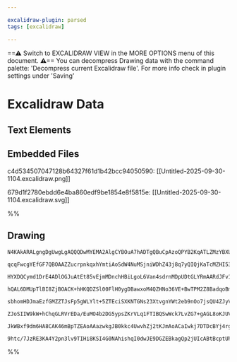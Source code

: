 ```yaml
---

excalidraw-plugin: parsed
tags: [excalidraw]

---
```

==⚠  Switch to EXCALIDRAW VIEW in the MORE OPTIONS menu of this document. ⚠== You can decompress Drawing data with the command palette: 'Decompress current Excalidraw file'. For more info check in plugin settings under 'Saving'


# Excalidraw Data

## Text Elements
## Embedded Files
c4d534507047128b64327f61d1b42bcc94050590: [[Untitled-2025-09-30-1104.excalidraw.png]]

679d1f2780ebdd6e4ba860edf9be1854e8f5815e: [[Untitled-2025-09-30-1104.excalidraw.svg]]

%%
## Drawing
```compressed-json
N4KAkARALgngDgUwgLgAQQQDwMYEMA2AlgCYBOuA7hADTgQBuCpAzoQPYB2KqATLZMzYBXUtiRoIACyhQ4zZAHoFAc0JRJQgEYA6bGwC2CgF7N6hbEcK4OCtptbErHALRY8RMpWdx8Q1TdIEfARcZgRmBShcZQUebQBGADYEmjoghH0EDihmbgBtcDBQMBKIEm4IABYAKwAtIQBlAEFsZVSSyFhECsJ9aKR+UsxuZx4AVmSeAA54yoBmAHY5uZ45

qcqFwcgYEfGF7QBOAAZZucrpnkqxhYmtiAoSdW4NuMSjniWDhZ43j8q7yQIQjKaTcMZHI53azKYLcSGFARQUhsADWCAAwmx8GxSBUkdZmHBcIFsu1SppcNgUcpkUIOMRMdjcRJ8RxCcSslAyZAAGaEfD4BqwWESSSUjSBbkQZhI1EIADqj0k3HidxlyLRQpgIvQgg8UtpII44VyaFVCIgbCJ2DUOzNELutPpxuYptQHCEArVCAQxG4U0Sc1uFsYL

HYXDQCymd1DrE4ADlOGJuAtEt85vEjmMDnchHBiLgoL6Van4sdrnMDpUDtGLYRmAARdJFv1oHkEMJ3GnCOAASWIbryAF07pphPSAKLBTLZQcji1EDgo7ger0LthU4ttjsIO488iZfsrz34Pf8hBHiTYSrEMZncELI4beLTTSJeYfHmJeLEeKac6aNg2BVlmWbHFKzDuOIqAFB0YDmnB8QIvOHQQNgyJwMea6oYQ9JYBUuBHBBURQEIboQIg9K4W0

hQAL6DMUpTlBI8ZjBOACK+hHKQDZSl00FlH0ygDBawxoM4QZHNo36VE+BwTPM2Z8BadqoBmczaDwXzxAs8Qvh8WZzHcDzEE8aAvNJ7yfN8vwLP8FqAsCoJoOC8KodCOpuaU6pyoyOJ4uQbJEiSXKjpS1JOgyWL+SygXsiFUp8gKWo6lI4oiCJqE+WiiqmcqZpqrKmrCgJerlI6whGiaKp3FalK2iqDoWpFLpuqup4WmEW6oKclSJDGTBxhGvC1qh

sbhomHDJmaEzfGMZZTJsFp5gWLYlt+5ZTEciSXKNTGNs23XtvgnYWt2eb9nOo7jsQU4ZJyV0Lrhy5oO1dzYpuraoMdp2ofuuCHl9b0WklF5fRAaYHL+PIfFtCCaMQxCJAglQUgGRy+jyByaAg8RTGMlQIFMPJjDMYyZd5UH5Ai8FbPByF3OhVpYR1OF4WJ6C4PEEB0eAKEQLgcBwEKhbQYx0CApkFRECCoWFAwhAIBQABC4XnfSfnMugADEPJ6/r

ZJoSIIW9kW+hChqGLRVrEDa/EuMO4b2DG5ypsZKrVLq1FTIBQSwWck7LvZG7+gAGL8oKJUVGVfqDEbpAm2bFtyrlZm8HHzsJ67SdFQgKWlVi5Xy5nicZAASpVkitTVxdB1AIcAPLWg19pefHpdh5wUChwD/KqWMGd1yHoddw0hBGNBPBtyX2cZAAKlgUBNDLw0QMEPJy6UM/BznxJLwnbAUICuBAyeg9ZzvGQTvSTQH0fITg8SyJUOfHe38/c/wA

JkWBxf9dm6HA8CAK46mBpTZEAoAAazwkgJB0kkc4UwvhZj2tKJmAoACaIwkj7DTDcBYj4rgbAzDmeWRg2AGG4IxSA9ACBCGglJA4Bw5iJDGHRV+s99AVzpMQauEgf5xxpCQMeE9uBT0EaQYRRZMIuQkSQAAsmwYgCBr64E0MEL6P1dzyyEd7GKqBqEQGVlicGpBlAUgABQ8B0tQXgNi7GbFQFJMYABKKUZcEDKE9MSCoZjLGrEhLwOYgSAm2OcW4

9htc/7JzRE3KA4Y2pn3lv9TIHi8KSI4G0NAhishqI0dwJE9DGZEBkagQp2jUIcABtBcptUhBQEXDU0gRSLR9FIGiUg8ZqkFOaRU0obSOmqPUd1cpkTSh2GqAgbAOQGhVLgIo5RQz8nbhOn0gW0zCCMDnhQ/AVCLT8WjukDZnApTOxlAYT+3RXpJNQh9NEmidx7mRObI58STkrN+qUfAoQl4bK2TslmvMwD0ToKDN0wBaIgFokAA=
```
%%